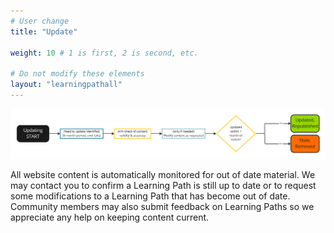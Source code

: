 ```yaml
---
# User change
title: "Update"

weight: 10 # 1 is first, 2 is second, etc.

# Do not modify these elements
layout: "learningpathall"
---
```

![alt-text #center](4-updating-process.PNG "Updating process")


All website content is automatically monitored for out of date material. We may contact you to confirm a Learning Path is still up to date or to request some modifications to a Learning Path that has become out of date. Community members may also submit feedback on Learning Paths so we appreciate any help on keeping content current. 
